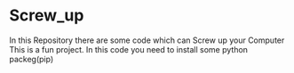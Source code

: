 # Screw_up
In this Repository there are some code which can Screw up your Computer
This is a fun project.
In this code you need to install some python packeg(pip)
